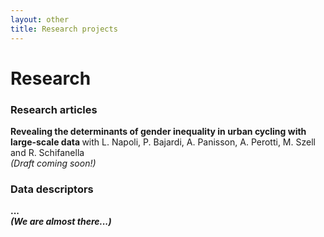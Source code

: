 ```yaml
---
layout: other
title: Research projects
---
```


<h1 class = "pageTitle"> Research </h1>

<h3> Research articles </h3>

<b> Revealing the determinants of gender inequality in urban cycling with large-scale data </b> with L. Napoli, P. Bajardi, A. Panisson, A. Perotti, M. Szell and R. Schifanella <br> <i>(Draft coming soon!)</i> 


<h3> Data descriptors </h3>

<b> ... <br> <i>(We are almost there...)</i> 
